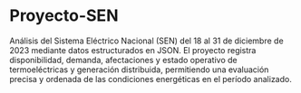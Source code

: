 # Proyecto-SEN
Análisis del Sistema Eléctrico Nacional (SEN) del 18 al 31 de diciembre de 2023 mediante datos estructurados en JSON. El proyecto registra disponibilidad, demanda, afectaciones y estado operativo de termoeléctricas y generación distribuida, permitiendo una evaluación precisa y ordenada de las condiciones energéticas en el período analizado.
